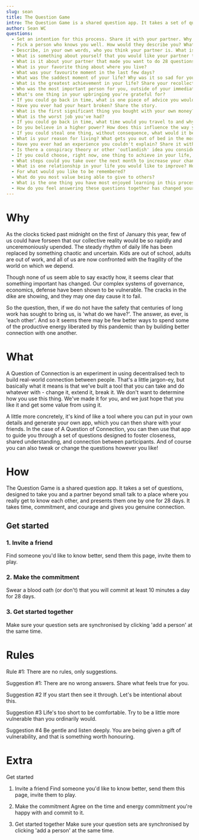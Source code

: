 ```yaml
---
slug: sean
title: The Question Game
intro: The Question Game is a shared question app. It takes a set of questions, designed to take you and a partner beyond small talk to a place where you really get to know each other, and presents them one by one for 28 days. It takes time, commitment, and courage and gives you genuine connection.
author: Sean WC
questions:
  - Set an intention for this process. Share it with your partner. Why is that your intention?
  - Pick a person who knows you well. How would they describe you? What is something they don't know about you?
  - Describe, in your own words, who you think your partner is. What is something that you would like to know about them?
  - What is something about yourself that you would like your partner to know? What is something about yourself that you are nervous about your partner knowing?
  - What is it about your partner that made you want to do 28 questions with them? What do you hope it will bring about?
  - What is your favorite thing about where you live?
  - What was your favourite moment in the last few days?
  - What was the saddest moment of your life? Why was it so sad for you?
  - What is the greatest achievement in your life? Share your recollection of it. Why is it so meaningful?
  - Who was the most important person for you, outside of your immediate family, growing up? Why?
  - What's one thing in your upbringing you're grateful for?
  - If you could go back in time, what is one piece of advice you would give your younger self?
  - Have you ever had your heart broken? Share the story.
  - What is the first significant thing you bought with your own money?
  - What is the worst job you've had?
  - If you could go back in time, what time would you travel to and why?
  - Do you believe in a higher power? How does this influence the way you live?
  - If you could steal one thing, without consequence, what would it be?
  - What is your reason for living? What gets you out of bed in the morning?
  - Have you ever had an experience you couldn't explain? Share it with your partner (try to refrain from seeking to explain your partner's experience unless invited to do so).
  - Is there a conspiracy theory or other 'outlandish' idea you consider credible? Why?
  - If you could choose, right now, one thing to achieve in your life, what would it be and why?
  - What steps could you take over the next month to increase your chances of bringing that goal into reality? Talk with your partner about how they might support you in this.
  - What is one relationship in your life you would like to improve? How would you like it to change?
  - For what would you like to be remembered?
  - What do you most value being able to give to others?
  - What is the one thing you have most enjoyed learning in this process? What is the one thing you have most enjoyed sharing in this process?
  - How do you feel answering these questions together has changed your relationship with your partner? How would you like that relationship to grow in the future?
---
```


# Why

As the clocks ticked past midnight on the first of January this year, few of us could have forseen that our collective reality would be so rapidly and unceremoniously upended. The steady rhythm of daily life has been replaced by something chaotic and uncertain. Kids are out of school, adults are out of work, and all of us are now confronted with the fragility of the world on which we depend.

Though none of us seem able to say exactly how, it seems clear that something important has changed. Our complex systems of governance, economics, defense have been shown to be vulnerable. The cracks in the dike are showing, and they may one day cause it to fail.

So the question, then, if we do not have the safety that centuries of long work has sought to bring us, is 'what do we have?'. The answer, as ever, is 'each other'. And so it seems there may be few better ways to spend some of the productive energy liberated by this pandemic than by building better connection with one another.

# What

A Question of Connection is an experiment in using decentralised tech to build real-world connection between people. That's a little jargon-ey, but basically what it means is that we've built a tool that you can take and do whatever with - change it, extend it, break it. We don't want to determine how you use this thing. We've made it for you, and we just hope that you like it and get some value from using it.

A little more concretely, it's kind of like a tool where you can put in your own details and generate your own app, which you can then share with your friends. In the case of A Question of Connection, you can then use that app to guide you through a set of questions designed to foster closeness, shared understanding, and connection between participants. And of course you can also tweak or change the questions however you like!

# How

The Question Game is a shared question app. It takes a set of questions, designed to take you and a partner beyond small talk to a place where you really get to know each other, and presents them one by one for 28 days. It takes time, commitment, and courage and gives you genuine connection.

## Get started

### 1. Invite a friend

Find someone you'd like to know better, send them this page, invite them to play.

### 2. Make the commitment

Swear a blood oath (or don't) that you will commit at least 10 minutes a day for 28 days.

### 3. Get started together

Make sure your question sets are synchronised by clicking 'add a person' at the same time.

# Rules

Rule #1:
There are no rules, only suggestions.

Suggestion #1:
There are no wrong answers. Share what feels true for you.

Suggestion #2
If you start then see it through. Let's be intentional about this.

Suggestion #3
Life's too short to be comfortable. Try to be a little more vulnerable than you ordinarily would.

Suggestion #4
Be gentle and listen deeply. You are being given a gift of vulnerability, and that is something worth honouring.

# Extra

Get started

1. Invite a friend
   Find someone you'd like to know better, send them this page, invite them to play.

2. Make the commitment
   Agree on the time and energy commitment you're happy with and commit to it.

3. Get started together
   Make sure your question sets are synchronised by clicking 'add a person' at the same time.
